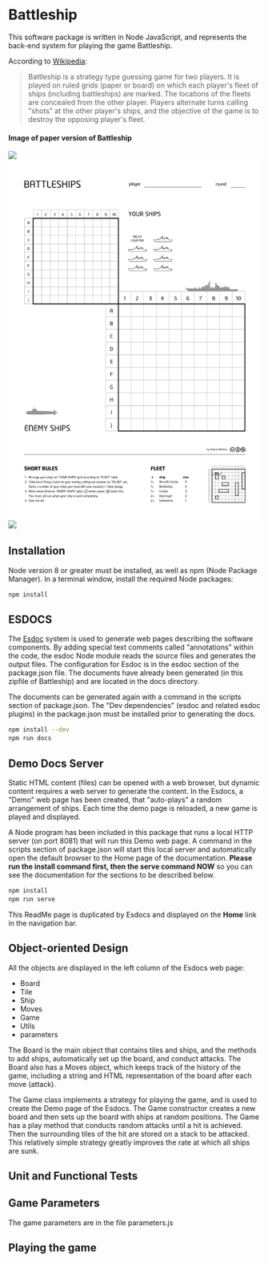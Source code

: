 # Battleship

This software package is written in Node JavaScript, and represents the 
back-end system for playing the game Battleship.

According to [Wikipedia](https://en.wikipedia.org/wiki/Battleship_%28game%29):

> Battleship is a strategy type guessing game 
>for two players. It is played on ruled grids (paper or board) on which 
>each player's fleet of ships (including battleships) are marked. The 
>locations of the fleets are concealed from the other player. Players 
>alternate turns calling "shots" at the other player's ships, and the 
>objective of the game is to destroy the opposing player's fleet.

#### Image of paper version of Battleship
![](https://en.wikipedia.org/wiki/File:Battleships_Paper_Game.svg)
![](docs/Battleships_Paper_Game.png)
![](http://localhost:8081/Battleships_Paper_Game.png)

## Installation

Node version 8 or greater must be installed, as well as npm (Node Package
Manager). In a terminal window, install the required Node packages:

```bash
npm install
```

## ESDOCS

The [Esdoc](https://esdoc.org/) system is used to generate web pages 
describing the software components.  By adding special text comments 
called "annotations" within the code, the esdoc Node module reads 
the source files and generates the output files.  The configuration for
Esdoc is in the esdoc section of the package.json file.  The documents 
have already been generated (in this zipfile of Battleship) and are 
located in the docs directory.

The documents can be generated again with a command in the scripts 
section of package.json.  The "Dev dependencies" (esdoc and related
esdoc plugins) in the package.json must be installed prior to generating 
the docs.

```bash
npm install --dev
npm run docs
```

## Demo Docs Server

Static HTML content (files) can be opened with a web browser, but dynamic 
content requires a web server to generate the content.  In the Esdocs, a "Demo"
web page has been created, that "auto-plays" a random arrangement of 
ships.  Each time the demo page is reloaded, a new game is played and displayed.

A Node program has been included in this package that runs a local HTTP 
server (on port 8081) that will run this Demo web page.  A command in the scripts 
section of package.json will start this local server and automatically 
open the default browser to the Home page of the documentation.
**Please run the install command first, then the serve command NOW**
so you can see the documentation for the sections to be described
below.

```bash
npm install
npm run serve
```

This ReadMe page is duplicated by Esdocs and displayed on the **Home**
link in the navigation bar.

## Object-oriented Design

All the objects are displayed in the left column of the Esdocs web
page:

* Board
* Tile
* Ship
* Moves
* Game
* Utils
* parameters

The Board is the main object that contains tiles and ships, 
and the methods to add ships, automatically set up the board, 
and conduct attacks.  The Board also has a Moves object, which 
keeps track of the history of the game, including a string and 
HTML representation of the board after each move (attack).

The Game class implements a strategy for playing the game, and
is used to create the Demo page of the Esdocs.  The Game constructor
creates a new board and then sets up the board with ships at 
random positions.  The Game has a play method that conducts 
random attacks until a hit is achieved.  Then the surrounding 
tiles of the hit are stored on a stack to be  attacked.  This 
relatively simple strategy greatly improves the rate at which 
all ships are sunk.

## Unit and Functional Tests


## Game Parameters

The game parameters are in the file parameters.js



## Playing the game



